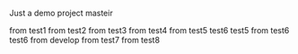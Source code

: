 Just a demo project
masteir

from test1
from test2
from test3
from test4
from test5 test6 test5
from test6 test6
from develop
from test7
from test8
